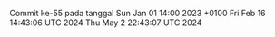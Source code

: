 Commit ke-55 pada tanggal Sun Jan 01 14:00 2023 +0100
Fri Feb 16 14:43:06 UTC 2024
Thu May  2 22:43:07 UTC 2024
